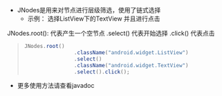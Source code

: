 
* JNodes是用来对节点进行层级筛选，使用了链式选择
    * 示例：
选择ListView下的TextView 并且进行点击

JNodes.root(): 代表产生一个空节点
.select() 代表开始选择
.click() 代表点击

> ```java
> JNodes.root()
>                 .className("android.widget.ListView")
>                 .select()
>                 .className("android.widget.TextView")
>                 .select().click();
> ```


- 更多使用方法请查看javadoc